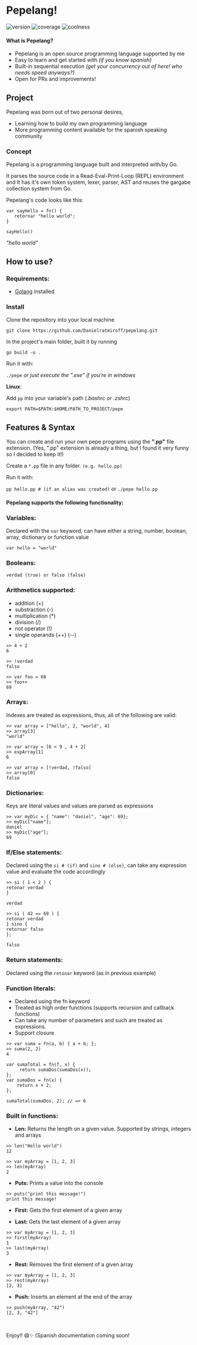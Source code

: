 # Pepelang!
![version](https://img.shields.io/badge/version-0.3-green)
![coverage](https://img.shields.io/badge/coverage-85-yellowgreen)
![coolness](https://img.shields.io/badge/coolness-99-blue)


#### What is Pepelang?
 - Pepelang is an open source programming language supported by me 
 - Easy to learn and get started with *(if you know spanish)*
 - Built-in sequential execution *(get your concurrency out of here! who needs speed anyways?)*
 - Open for PRs and improvements!

## Project
Pepelang was born out of two personal desires, 
- Learning how to build my own programming language 
- More programming content available for the spanish speaking community

### Concept
Pepelang is a programming language built and interpreted with/by Go.

It parses the source code in a Read-Eval-Print-Loop (REPL) environment and It has it's own token system, lexer, parser, AST and reuses the gargabe collection system from Go. 

Pepelang's code looks like this:

```
var sayHello = fn() { 
   retornar "hello world";
}

sayHello()
```
    
*"hello world"*
    
## How to use?

### Requirements:
- [Golang](https://go.dev/) installed 

### Install
Clone the repository into your local machine

`git clone https://github.com/Danielratmiroff/pepelang.git`
 
In the project's main folder, built it by running 

`go build -o .`

Run it with:

`./pepe` 
*or just execute the ".exe" if you're in windows*

**Linux**:

Add `pp` into your variable's path (*.bashrc or .zshrc*)

`export PATH=$PATH:$HOME/PATH_TO_PROJECT/pepe`

## Features & Syntax
You can create and run your own pepe programs using the **".pp"** file extension. (Yes, ".pp" extension is already a thing, but I found it very funny so I decided to keep it!)

Create a `*.pp` file in any folder. `(e.g. hello.pp)`

Run it with:

`pp hello.pp # (if an alias was created)` or `./pepe hello.pp`

#### Pepelang supports the following functionality:

### Variables:

Declared with the `var` keyword, can have either a string, number, boolean, array, dictionary or function value

```
var hello = "world"
```

### Booleans:

```
verdad (true) or falso (false)
```

### Arithmetics supported:
- addition (+)
- substraction (-)
- multiplication (*)
- division (/)
- not operator (!)
- single operands (++) (--)
	
```
>> 4 + 2
6
```

```
>> !verdad
falso
```

```
>> var foo = 68
>> foo++
69
```

### Arrays:

Indexes are treated as expressions, thus, all of the following are valid:

```
>> var array = ["hello", 2, "world", 4]
>> array[3]
"world"
```

```
>> var array = [6 < 9 , 4 + 2]
>> expArray[1]
6
```
```
>> var array = [!verdad, !falso]
>> array[0]
falso
```

### Dictionaries:

Keys are literal values and values are parsed as expressions

```
>> var myDic = { "name": "daniel", "age": 69}; 
>> myDic["name"];
daniel 
>> myDic["age"]; 
69 
```

### If/Else statements:

Declared using the `si # (if)` and `sino # (else)`, can take any expression value and evaluate the code accordingly

```
>> si ( 1 < 2 ) { 
retonar verdad
}

verdad
```

```
>> si ( 42 == 69 ) { 
retonar verdad 
} sino { 
retornar falso
};

falso
```

### Return statements:

Declared using the `retonar` keyword (as in previous example)

### Function literals:
- Declared using the fn keyword
- Treated as high order functions (supports recursion and callback functions)
- Can take any number of parameters and such are treated as expressions.
- Support closure

```
>> var suma = fn(a, b) { a + b; };
>> suma(2, 2)
4
```

```
var sumaTotal = fn(f, x) { 
	 return sumaDos(sumaDos(x)); 
}; 
var sumaDos = fn(x) { 
	return x + 2; 
}; 

sumaTotal(sumaDos, 2); // => 6
```


### Built in functions:

- **Len:**
Returns the length on a given value. Supported by strings, integers and arrays

```
>> len("Hello world")
12
```

```
>> var myArray = [1, 2, 3]
>> len(myArray)
2
```

- **Puts:**
Prints a value into the console

```
>> puts("print this message!")
print this message!
```

- **First:**
Gets the first element of a given array

- **Last:**
Gets the last element of a given array

```
>> var myArray = [1, 2, 3]
>> first(myArray)
1
>> last(myArray)
3
```

- **Rest:**
Removes the first element of a given array

```
>> var myArray = [1, 2, 3]
>> rest(myArray)
[2, 3]
```

- **Push:**
Inserts an element at the end of the array

```
>> push(myArray, "42")
[2, 3, "42"]
```

<br>

Enjoy!! 😄✨ (Spanish documentation coming soon! 

